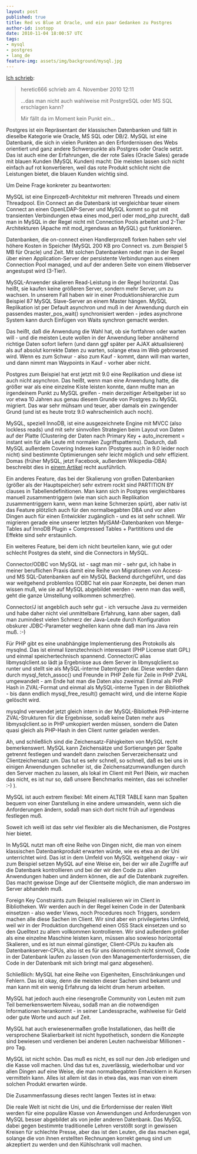 ```yaml
---
layout: post
published: true
title: Red vs Blue at Oracle, und ein paar Gedanken zu Postgres
author-id: isotopp
date: 2010-11-04 18:00:57 UTC
tags:
- mysql
- postgres
- lang_de
feature-img: assets/img/background/mysql.jpg
---
```

[Ich schrieb](http://www.heise.de/ix/news/foren/S-Re-Kann-MySQL-eigentlich-irgendetwas/forum-188566/msg-19386125/read/): 
> heretic666 schrieb am 4. November 2010 12:11
>
> ...das man nicht auch wahlweise mit PostgreSQL oder MS SQL erschlagen
> kann?
> 
> Mir fällt da im Moment kein Punkt ein...

Postgres ist ein Repräsentant der klassischen Datenbanken und fällt in
dieselbe Kategorie wie Oracle, MS SQL oder DB/2.  MySQL ist eine Datenbank,
die sich in vielen Punkten an den Erfordernissen des Webs orientiert und
ganz andere Schwerpunkte als Postgres oder Oracle setzt.  Das ist auch eine
der Erfahrungen, die der rote Sales (Oracle Sales) gerade mit blauen Kunden
(MySQL Kunden) macht: Die meisten lassen sich nicht einfach auf rot
konvertieren, weil das rote Produkt schlicht nicht die Leistungen bietet,
die blauen Kunden wichtig sind.

Um Deine Frage konkreter zu beantworten:

MySQL ist eine Einprozeß-Architektur mit mehreren Threads und einem
Threadpool.  Ein Connect an die Datenbank ist vergleichbar teuer einem
Connect an einen OpenLDAP-Server und MySQL kommt so gut mit transienten
Verbindungen etwa eines mod_perl oder mod_php zurecht, daß man in MySQL in
der Regel nicht mit Connection Pools arbeitet und 2-Tier Architekturen
(Apache mit mod_irgendwas an MySQL) gut funktionieren.

Datenbanken, die on-connect einen Handlerprozeß forken haben sehr viel
höhere Kosten in Speicher (MySQL 200 KB pro Connect vs.  zum Beispiel 5 MB
für Oracle) und Zeit.  Mit solchen Datenbanken redet man in der Regel über
einen Application-Server der persistente Verbindungen aus einem Connection
Pool managed, und auf der anderen Seite von einem Webserver angestupst wird
(3-Tier).

MySQL-Anwender skalieren Read-Leistung in der Regel horizontal.  Das heißt,
sie kaufen keine größeren Server, sondern mehr Server, um zu wachsen.  In
unserem Fall haben wir in einer Produktionshierarchie zum Beispiel 87 MySQL
Slave-Server an einem Master hängen.  MySQL Replikation ist per Default
asynchron und muß in der Anwendung durch ein passendes master_pos_wait()
synchronisiert werden - jedes asynchrone System kann durch Einfügen von
Waits synchron gemacht werden.

Das heißt, daß die Anwendung die Wahl hat, ob sie fortfahren oder warten
will - und die meisten Leute wollen in der Anwendung lieber annähernd
richtige Daten sofort liefern (und dann ggf später per AJAX aktualisieren)
als auf absolut korrekte Daten zu warten, solange etwa im Web gebrowsed
wird.  Wenn es zum Schwur - also zum Kauf - kommt, dann will man warten, und
dann nimmt man Waypoints in Kauf - vorher aber nicht.

Postgres zum Beispiel hat erst jetzt mit 9.0 eine Replikation und diese ist
auch nicht asynchron.  Das heißt, wenn man eine Anwendung hatte, die größer
war als eine einzelne Kiste leisten konnte, dann mußte man an irgendeinem
Punkt zu MySQL greifen - mein derzeitiger Arbeitgeber ist so vor etwa 10
Jahren aus genau diesem Grunde von Postgres zu MySQL migriert.  Das war sehr
mühsam und teuer, aber damals ein zwingender Grund (und ist es heute trotz
9.0 wahrscheinlich auch noch).

MySQL, speziell InnoDB, ist eine ausgezeichnete Engine mit MVCC (also
lockless reads) und mit sehr sinnvollen Strategien beim Layout von Daten auf
der Platte (Clustering der Daten nach Primary Key + auto_increment = instant
win für alle Leute mit normalen Zugriffspatterns).  Dadurch, daß MySQL
außerdem Covering Indexes kann (Postgres auch in 9.0 leider noch nicht) sind
bestimmte Optimierungen sehr leicht möglich und sehr effizient.  Domas
(früher MySQL, jetzt Facebook, außerdem Wikipedia-DBA) beschreibt dies in 
[einem Artikel](http://mituzas.lt/2007/01/26/mysql-covering-index-performance/)
recht ausführlich.

Ein anderes Feature, das bei der Skalierung von großen Datenbanken (größer
als der Hauptspeicher) sehr extrem rockt sind PARTITION BY clauses in
Tabellendefinitionen.  Man kann sich in Postgres vergleichbares manuell
zusammentriggern (wie man sich auch Replikation zusammentriggern kann, wenn
man keine Schmerzen spürt), aber nativ ist das Feature plötzlich auch für
den normalbegabten DBA und vor allen Dingen auch für einen Entwickler
zugänglich - und es ist sehr schnell.  Wir migrieren gerade eine unserer
letzten MyISAM-Datenbanken von Merge-Tables auf InnoDB Plugin + Compressed
Tables + Partititions und die Effekte sind sehr erstaunlich.

Ein weiteres Feature, bei dem ich nicht beurteilen kann, wie gut oder
schlecht Postgres da steht, sind die Connectors in MySQL.

Connector/ODBC von MySQL ist - sagt man mir - sehr gut, ich habe in meiner
beruflichen Praxis damit eine Reihe von Migrationen von Access- und MS
SQL-Datenbanken auf ein MySQL Backend durchgeführt, und das war weitgehend
problemlos (ODBC hat ein paar Konzepte, bei denen man wissen muß, wie sie
auf MySQL abgebildet werden - wenn man das weiß, geht die ganze Umstellung
vollkommen schmerzfrei).

Connector/J ist angeblich auch sehr gut - ich versuche Java zu vermeiden und
habe daher nicht viel unmittelbare Erfahrung, kann aber sagen, daß man
zumindest vielen Schmerz der Java-Leute durch Konfiguration obskurer
JDBC-Parameter wegheilen kann ohne daß man ins Java rein muß.  :-)

Für PHP gibt es eine unabhängige Implementierung des Protokolls als mysqlnd. 
Das ist einmal lizenztechnisch interessant (PHP License statt GPL) und
einmal speichertechnisch spannend.  Connector/C alias libmysqlclient.so lädt
ja Ergebnisse aus dem Server in libmysqlclient.so runter und stellt sie als
MySQL-interne Datentypen dar.  Diese werden dann durch mysql_fetch_assoc()
und Freunde in PHP Zeile für Zeile in PHP ZVAL umgewandelt - am Ende hat man
die Daten also zweimal: Einmal als PHP Hash in ZVAL-Format und einmal als
MySQL-interne Typen in der Bibliothek - bis dann endlich mysql_free_result()
gemacht wird, und die interne Kopie gelöscht wird.

mysqlnd verwendet jetzt gleich intern in der MySQL-Bibliothek PHP-interne
ZVAL-Strukturen für die Ergebnisse, sodaß keine Daten mehr aus
libmysqlclient.so in PHP umkopiert werden müssen, sondern die Daten quasi
gleich als PHP-Hash in den Client runter geladen werden.

Ah, und schließlich sind die Zeichensatz-Fähigkeiten von MySQL recht
bemerkenswert.  MySQL kann Zeichensätze und  Sortierungen per Spalte
getrennt festlegen und wandelt dann zwischen Serverzeichensatz und
Clientzeichensatz um.  Das tut es sehr schnell, so schnell, daß es bei uns
in einigen Anwendungen schneller ist, die Zeichensatzumwandlungen durch den
Server machen zu lassen, als lokal im Client mit Perl (Nein, wir machen das
nicht, es ist nur so, daß unsere Benchmarks meinten, das sei schneller :-)
).

MySQL ist auch extrem flexibel: Mit einem ALTER TABLE kann man Spalten
bequem von einer Darstellung in eine andere umwandeln,  wenn sich die
Anforderungen ändern, sodaß man sich dort nicht früh auf irgendwas festlegen
muß.

Soweit ich weiß ist das sehr viel flexibler als die Mechanismen, die
Postgres hier bietet.

In MySQL nutzt man oft eine Reihe von Dingen nicht, die man von einem
klassischen Datenbankprodukt erwarten würde, wie es etwa an der Uni
unterrichtet wird.  Das ist in dem Umfeld von MySQL weitgehend okay - wir
zum Beispiel setzen MySQL auf eine Weise ein, bei der wir alle Zugriffe auf
die Datenbank kontrollieren und bei der wir den Code zu allen Anwendungen
haben und ändern können, die auf die Datenbank zugreifen.  Das macht gewisse
Dinge auf der Clientseite möglich, die man anderswo im Server abhandeln muß.

Foreign Key Constraints zum Beispiel realisieren wir im Client in
Bibliotheken.  Wir werden auch in der Regel keinen Code in der Datenbank
einsetzen - also weder Views, noch Procedures noch Triggers, sondern machen
alle diese Sachen im Client.  Wir sind aber ein privilegiertes Umfeld, weil
wir in der Produktion durchgehend einen OSS Stack einsetzen und so den
Quelltext zu allem vollkommen kontrollieren.  Wir sind außerdem größer als
eine einzelne Maschine leisten kann, müssen also sowieso horizontal
Skalieren, und es ist nun einmal günstiger, Client-CPUs zu kaufen als
Datenbankserver-CPUs, also ist es für uns ökonomisch nicht sinnvoll, Code in
der Datenbank laufen zu lassen (von den Managementerfordernissen, die Code
in der Datenbank mit sich bringt mal ganz abgesehen).

Schließlich: MySQL hat eine Reihe von Eigenheiten, Einschränkungen und
Fehlern.  Das ist okay, denn die meisten dieser Sachen sind bekannt und man
kann mit ein wenig Erfahrung da leicht drum herum arbeiten.

MySQL hat jedoch auch eine riesengroße Community von Leuten mit zum Teil
bemerkenswertem Niveau, sodaß man an die notwendigen Informationen
herankommt - in seiner Landessprache, wahlweise für Geld oder gute Worte und
auch auf Zeit.

MySQL hat auch erwiesenermaßen große Installationen, das heißt die
versprochene Skalierbarkeit ist nicht hypothetisch, sondern die Konzepte
sind bewiesen und verdienen bei anderen Leuten nachweisbar Millionen - pro
Tag.

MySQL ist nicht schön.  Das muß es nicht, es soll nur den Job erledigen und
die Kasse voll machen.  Und das tut es, zuverlässig, wiederholbar und vor
allen Dingen auf eine Weise, die man normalbegabten Entwicklern in Kursen
vermitteln kann.  Alles ist allem ist das in etwa das, was man von einem
solchen Produkt erwarten würde.

Die Zusammenfassung dieses recht langen Textes ist in etwa:

Die reale Welt ist nicht die Uni, und die Erfordernisse der realen Welt
werden für eine populäre Klasse von Anwendungen und Anforderungen von MySQL
besser abgebildet als von jeder anderen Datenbank.  Das MySQL dabei gegen
bestimmte traditionelle Lehren verstößt sorgt in gewissen Kreisen für
schlechte Presse, aber das ist den Leuten, die das machen egal, solange die
von ihnen erstellten Rechnungen korrekt genug sind um akzeptiert zu werden
und den Kühlschrank voll machen.
